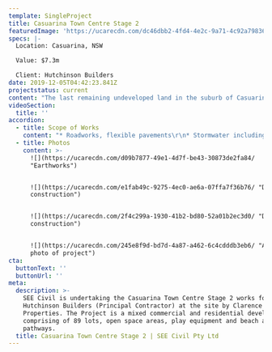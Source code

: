 ```yaml
---
template: SingleProject
title: Casuarina Town Centre Stage 2
featuredImage: 'https://ucarecdn.com/dc46dbb2-4fd4-4e2c-9a71-4c92a7983684/'
specs: |-
  Location: Casuarina, NSW

  Value: $7.3m

  Client: Hutchinson Builders
date: 2019-12-05T04:42:23.841Z
projectstatus: current
content: "The last remaining undeveloped land in the suburb of Casuarina, the Casuarina Town Centre Stage 2 Project is mixed commercial and residential development comprising 89 lots, open space areas, play equipment and beach access pathways.\r\n\n\rThe works were started in July 2019 and are due to be completed in May 2020. The contract is with Hutchinson Builders who have been appointed Principal Contractor at the site by Clarence Properties. The works are to be completed in accordance with Tweed Shire Council Specifications under the watch of Certifying Engineers Newton Deny Chappelle.\r\n\nThe Project will see the final parcel of land completed in the master planned community of Casuarina with residential lots surrounding a centralised commercial and high density living precinct. All lots were sold prior to construction approval by Council."
videoSection:
  title: ''
accordion:
  - title: Scope of Works
    content: "* Roadworks, flexible pavements\r\n* Stormwater including 484m 2700x1800 RCBC by ICS\r\n* Sewer\r\n* Watermain\r\n* Electrical\r\n* Landscaping\r\n* Sewer pump station\r\n* Sewer Diversions\r\n* Services network connections\r\n* Beach access pathways\r\n* Open spaces\r\n* Infiltration basins"
  - title: Photos
    content: >-
      ![](https://ucarecdn.com/d09b7877-49e1-4d7f-be43-30873de2fa84/
      "Earthworks")


      ![](https://ucarecdn.com/e1fab49c-9275-4ec0-ae6a-07ffa7f36b76/ "Drainage
      construction")


      ![](https://ucarecdn.com/2f4c299a-1930-41b2-bd80-52a01b2ec3d0/ "Drainage
      construction")


      ![](https://ucarecdn.com/245e8f9d-bd7d-4a87-a462-6c4cdddb3eb6/ "Aerial
      photo of project")
cta:
  buttonText: ''
  buttonUrl: ''
meta:
  description: >-
    SEE Civil is undertaking the Casuarina Town Centre Stage 2 works for
    Hutchinson Builders (Principal Contractor) at the site by Clarence
    Properties. The Project is a mixed commercial and residential development
    comprising of 89 lots, open space areas, play equipment and beach access
    pathways.
  title: Casuarina Town Centre Stage 2 | SEE Civil Pty Ltd
---
```


